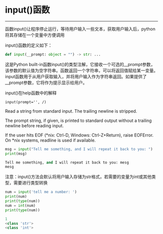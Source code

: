 #  input()函数

-------------------------------

函数input()让程序停止运行，等待用户输入一些文本，获取用户输入后，python将其存储在一个变量中方便调用

input()函数的定义如下：

```python
def input(__prompt: object = "") -> str: ...
```

这是Python built-in函数input()的类型注解，它接收一个可选的__prompt参数，该参数的默认值为空字符串。函数返回一个字符串，可以将返回值赋给某一变量。input函数用于从用户获取输入，并将用户输入作为字符串返回。如果提供了__prompt参数，它将作为提示显示给用户。

input()在help函数中的解释

```input(prompt='', /)```

Read a string from standard input.  The trailing newline is stripped.

The prompt string, if given, is printed to standard output without a
trailing newline before reading input.

If the user hits EOF (*nix: Ctrl-D, Windows: Ctrl-Z+Return), raise EOFError.
On *nix systems, readline is used if available.


```python
msg = input("Tell me something, and I will repeat it back to you: ")
print(msg)

Tell me something, and I will repeat it back to you: mesg
mesg
```


    

注意：input()方法会默认将用户输入存储为str格式，若需要的变量为int或其他类型，需要进行类型转换


```python
num = input('tell me a number: ')
print(num)
print(type(num))
num = int(num)
print(type(num))

1
<class 'str'>
<class 'int'>
```


    
